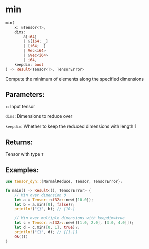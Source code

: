 # min
```rust
min(
    x: &Tensor<T>, 
    dims: 
        &[i64]
        | &[i64; _]
        | [i64; _] 
        | Vec<i64> 
        | &Vec<i64>
        | i64, 
    keepdim: bool
) -> Result<Tensor<T>, TensorError>
```
Compute the minimum of elements along the specified dimensions

## Parameters:
`x`: Input tensor

`dims`: Dimensions to reduce over

`keepdim`: Whether to keep the reduced dimensions with length 1

## Returns:
Tensor with type `T`

## Examples:
```rust
use tensor_dyn::{NormalReduce, Tensor, TensorError};

fn main() -> Result<(), TensorError> {
    // Min over dimension 0
    let a = Tensor::<f32>::new([10.0]);
    let b = a.min([0], false)?;
    println!("{}", b); // [10.]

    // Min over multiple dimensions with keepdim=true
    let c = Tensor::<f32>::new([[1.0, 2.0], [3.0, 4.0]]);
    let d = c.min([0, 1], true)?;
    println!("{}", d); // [[1.]]
    Ok(())
}
```